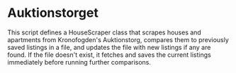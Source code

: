 # Auktionstorget
This script defines a HouseScraper class that scrapes houses and apartments from Kronofogden's Auktionstorg, compares them to previously saved listings in a file, and updates the file with new listings if any are found. If the file doesn't exist, it fetches and saves the current listings immediately before running further comparisons.
